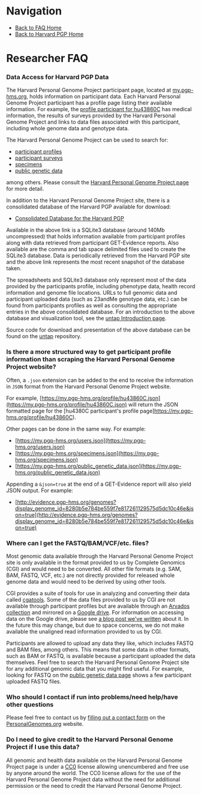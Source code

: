 # Navigation

* [Back to FAQ Home](README.md)
* [Back to Harvard PGP Home](http://my.pgp-hms.org)

# Researcher FAQ

### Data Access for Harvard PGP Data

The Harvard Personal Genome Project participant page, located at [my.pgp-hms.org](https://my.pgp-hms.org), holds information on participant data.
Each Harvard Personal Genome Project participant has a profile page listing their available information.
For example, the [profile participant for hu43860C](https://my.pgp-hms.org/profile/hu43860C) has medical information,
the results of surveys provided by the Harvard Personal Genome Project and links to data files associated with this
participant, including whole genome data and genotype data.

The Harvard Personal Genome Project can be used to search for:

* [participant profiles](https://my.pgp-hms.org/users)
* [participant surveys](https://my.pgp-hms.org/google_surveys)
* [specimens](https://my.pgp-hms.org/specimens)
* [public genetic data](https://my.pgp-hms.org/public_genetic_data)

among others.  Please consult the [Harvard Personal Genome Project page](https://my.pgp-hms.org/) for more detail.

In addition to the Harvard Personal Genome Project site, there is a consolidated database of the Harvard PGP available for download:

* [Consolidated Database for the Harvard PGP](https://workbench.su92l.arvadosapi.com/collections/3ccedff14c04af4d96e41e96648c55e2+3173/html/index.html)

Available in the above link is a SQLite3 database (around 140Mb uncompressed) that holds information available from participant profiles along with data retrieved from participant GET-Evidence reports.  Also available are the comma and tab space delimited files used to create the SQLite3 database.  Data is periodically retrieved from the Harvard PGP site and the above link represents the most recent snapshot of the database taken.

The spreadsheets and SQLite3 database only represent most of the data provided by the participants profile, including phenotype data, health record information and genome file locations.  URLs to full genomic data and participant uploaded data (such as 23andMe genotype data, etc.) can be found from participants profiles as well as consulting the appropriate entries in the above consolidated database.  For an introduction to the above database and visualization tool, see the [untap Introduction page](https://github.com/abeconnelly/untap/blob/master/Introduction.md).

Source code for download and presentation of the above database can be found on the [untap](https://github.com/abeconnelly/untap) repository.

### Is there a more structured way to get participant profile information than scraping the Harvard Personal Genome Project website?

Often, a `.json` extension can be added to the end to receive the information in `JSON` format from the Harvard Personal Genome Project website.

For example, [https://my.pgp-hms.org/profile/hu43860C.json](https://my.pgp-hms.org/profile/hu43860C.json) will return the JSON formatted page for the [hu4380C participant's profile page]https://my.pgp-hms.org/profile/hu43860C).

Other pages can be done in the same way.  For example:

* [https://my.pgp-hms.org/users.json](https://my.pgp-hms.org/users.json)
* [https://my.pgp-hms.org/specimens.json](https://my.pgp-hms.org/specimens.json)
* [https://my.pgp-hms.org/public_genetic_data.json](https://my.pgp-hms.org/public_genetic_data.json)

Appending a `&json=true` at the end of a GET-Evidence report will also yield JSON output.  For example:

* [http://evidence.pgp-hms.org/genomes?display_genome_id=8280b5e784be559f7e817261129575d5dc10c46e&json=true](http://evidence.pgp-hms.org/genomes?display_genome_id=8280b5e784be559f7e817261129575d5dc10c46e&json=true)

### Where can I get the FASTQ/BAM/VCF/etc. files?

Most genomic data available through the Harvard Personal Genome Project site is only available in the format provided to us by Complete Genomics (CGI) and would need to be converted.
All other file formats (e.g. SAM, BAM, FASTQ, VCF, etc.) are not directly provided for released whole genome data and would need to be derived by using other tools.

CGI provides a suite of tools for use in analyzing and converting their data called [cgatools](http://cgatools.sourceforge.net/).
Some of the data files provided to us by CGI are not available through participant profiles but are available through an [Arvados collection](https://workbench.su92l.arvadosapi.com/projects/su92l-j7d0g-nf54gdds5jj03tc#Data_collections) and mirrored on a [Google drive](https://console.developers.google.com/storage/browser/pgp-harvard-data-public/).
For information on accessing data on the Google drive, please see [a blog post we've written](http://blog.personalgenomes.org/2014/05/30/pgp-harvard-data-in-google-cloud-storage/) about it.
In the future this may change, but due to space concerns, we do not make available the unaligned read information provided to us by CGI.

Participants are allowed to upload any data they like, which includes FASTQ and BAM files, among others.
This means that some data in other formats, such as BAM or FASTQ, is available because a participant uploaded the
data themselves.
Feel free to search the Harvard Personal Genome Project site for any additional genomic data that you might find useful.
For example, looking for FASTQ on the [public genetic data page](https://my.pgp-hms.org/public_genetic_data) shows a few participant uploaded FASTQ files.
### Who should I contact if run into problems/need help/have other questions

Please feel free to contact us by [filling out a contact form](http://personalgenomes.org/harvard/contact-us) on the [PersonalGenomes.org](http://personalgenomes.org/harvardh) website.

### Do I need to give credit to the Harvard Personal Genome Project if I use this data?

All genomic and health data available on the Harvard Personal Genome Project page is under a [CC0](http://creativecommons.org/publicdomain/zero/1.0/) license allowing unencumbered and free use by anyone around the world.
The CC0 license allows for the use of the Harvard Personal Genome Project data without the need for additional permission or the need to credit the Harvard Personal Genome Project.
